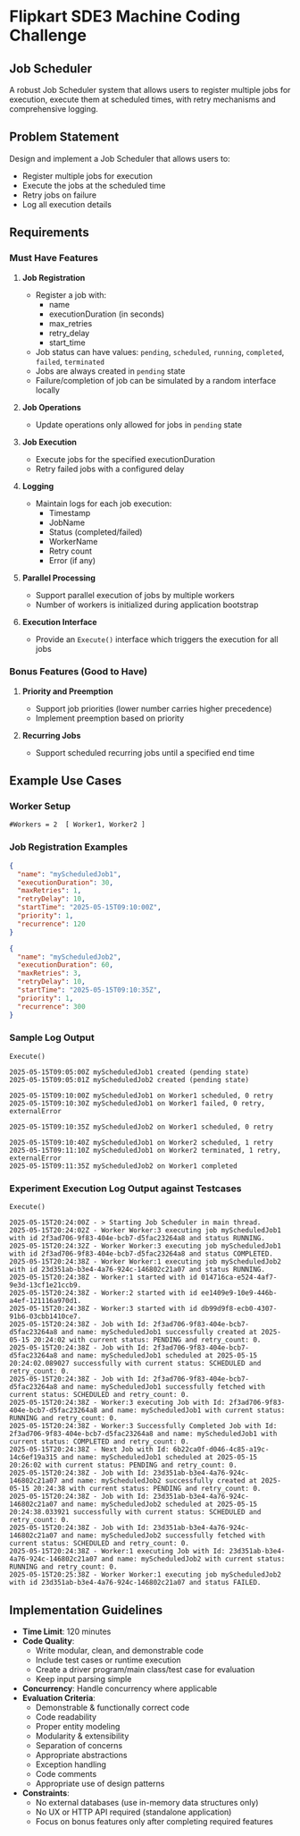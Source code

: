 # Flipkart SDE3 Machine Coding Challenge

## Job Scheduler

A robust Job Scheduler system that allows users to register multiple jobs for execution, execute them at scheduled times, with retry mechanisms and comprehensive logging.

## Problem Statement

Design and implement a Job Scheduler that allows users to:
- Register multiple jobs for execution
- Execute the jobs at the scheduled time
- Retry jobs on failure
- Log all execution details

## Requirements

### Must Have Features

1. **Job Registration**
   - Register a job with:
     - name
     - executionDuration (in seconds)
     - max_retries
     - retry_delay
     - start_time
   - Job status can have values: `pending`, `scheduled`, `running`, `completed`, `failed`, `terminated`
   - Jobs are always created in `pending` state
   - Failure/completion of job can be simulated by a random interface locally

2. **Job Operations**
   - Update operations only allowed for jobs in `pending` state

3. **Job Execution**
   - Execute jobs for the specified executionDuration
   - Retry failed jobs with a configured delay

4. **Logging**
   - Maintain logs for each job execution:
     - Timestamp
     - JobName
     - Status (completed/failed)
     - WorkerName
     - Retry count
     - Error (if any)

5. **Parallel Processing**
   - Support parallel execution of jobs by multiple workers
   - Number of workers is initialized during application bootstrap

6. **Execution Interface**
   - Provide an `Execute()` interface which triggers the execution for all jobs

### Bonus Features (Good to Have)

1. **Priority and Preemption**
   - Support job priorities (lower number carries higher precedence)
   - Implement preemption based on priority

2. **Recurring Jobs**
   - Support scheduled recurring jobs until a specified end time

## Example Use Cases

### Worker Setup
```
#Workers = 2  [ Worker1, Worker2 ]
```

### Job Registration Examples

```json
{
  "name": "myScheduledJob1",
  "executionDuration": 30,
  "maxRetries": 1,
  "retryDelay": 10,
  "startTime": "2025-05-15T09:10:00Z",
  "priority": 1,
  "recurrence": 120
}
```

```json
{
  "name": "myScheduledJob2",
  "executionDuration": 60,
  "maxRetries": 3,
  "retryDelay": 10,
  "startTime": "2025-05-15T09:10:35Z",
  "priority": 1,
  "recurrence": 300
}
```

### Sample Log Output

```
Execute()

2025-05-15T09:05:00Z myScheduledJob1 created (pending state)
2025-05-15T09:05:01Z myScheduledJob2 created (pending state)

2025-05-15T09:10:00Z myScheduledJob1 on Worker1 scheduled, 0 retry
2025-05-15T09:10:30Z myScheduledJob1 on Worker1 failed, 0 retry, externalError

2025-05-15T09:10:35Z myScheduledJob2 on Worker1 scheduled, 0 retry

2025-05-15T09:10:40Z myScheduledJob1 on Worker2 scheduled, 1 retry
2025-05-15T09:11:10Z myScheduledJob1 on Worker2 terminated, 1 retry, externalError
2025-05-15T09:11:35Z myScheduledJob2 on Worker1 completed
```

### Experiment Execution Log Output against Testcases

```
Execute()

2025-05-15T20:24:00Z - > Starting Job Scheduler in main thread.
2025-05-15T20:24:02Z - Worker Worker:3 executing job myScheduledJob1 with id 2f3ad706-9f83-404e-bcb7-d5fac23264a8 and status RUNNING. 
2025-05-15T20:24:32Z - Worker Worker:3 executing job myScheduledJob1 with id 2f3ad706-9f83-404e-bcb7-d5fac23264a8 and status COMPLETED. 
2025-05-15T20:24:38Z - Worker Worker:1 executing job myScheduledJob2 with id 23d351ab-b3e4-4a76-924c-146802c21a07 and status RUNNING. 
2025-05-15T20:24:38Z - Worker:1 started with id 014716ca-e524-4af7-9e3d-13cf1e21ccb9. 
2025-05-15T20:24:38Z - Worker:2 started with id ee1409e9-10e9-446b-a4ef-121116a970d1. 
2025-05-15T20:24:38Z - Worker:3 started with id db99d9f8-ecb0-4307-91b6-03cbb1410ce7. 
2025-05-15T20:24:38Z - Job with Id: 2f3ad706-9f83-404e-bcb7-d5fac23264a8 and name: myScheduledJob1 successfully created at 2025-05-15 20:24:02 with current status: PENDING and retry_count: 0. 
2025-05-15T20:24:38Z - Job with Id: 2f3ad706-9f83-404e-bcb7-d5fac23264a8 and name: myScheduledJob1 scheduled at 2025-05-15 20:24:02.089027 successfully with current status: SCHEDULED and retry_count: 0. 
2025-05-15T20:24:38Z - Job with Id: 2f3ad706-9f83-404e-bcb7-d5fac23264a8 and name: myScheduledJob1 successfully fetched with current status: SCHEDULED and retry_count: 0. 
2025-05-15T20:24:38Z - Worker:3 executing Job with Id: 2f3ad706-9f83-404e-bcb7-d5fac23264a8 and name: myScheduledJob1 with current status: RUNNING and retry_count: 0. 
2025-05-15T20:24:38Z - Worker:3 Successfully Completed Job with Id: 2f3ad706-9f83-404e-bcb7-d5fac23264a8 and name: myScheduledJob1 with current status: COMPLETED and retry_count: 0. 
2025-05-15T20:24:38Z - Next Job with Id: 6b22ca0f-d046-4c85-a19c-14c6ef19a315 and name: myScheduledJob1 scheduled at 2025-05-15 20:26:02 with current status: PENDING and retry_count: 0. 
2025-05-15T20:24:38Z - Job with Id: 23d351ab-b3e4-4a76-924c-146802c21a07 and name: myScheduledJob2 successfully created at 2025-05-15 20:24:38 with current status: PENDING and retry_count: 0. 
2025-05-15T20:24:38Z - Job with Id: 23d351ab-b3e4-4a76-924c-146802c21a07 and name: myScheduledJob2 scheduled at 2025-05-15 20:24:38.033921 successfully with current status: SCHEDULED and retry_count: 0. 
2025-05-15T20:24:38Z - Job with Id: 23d351ab-b3e4-4a76-924c-146802c21a07 and name: myScheduledJob2 successfully fetched with current status: SCHEDULED and retry_count: 0. 
2025-05-15T20:24:38Z - Worker:1 executing Job with Id: 23d351ab-b3e4-4a76-924c-146802c21a07 and name: myScheduledJob2 with current status: RUNNING and retry_count: 0. 
2025-05-15T20:25:38Z - Worker Worker:1 executing job myScheduledJob2 with id 23d351ab-b3e4-4a76-924c-146802c21a07 and status FAILED. 
```

## Implementation Guidelines

- **Time Limit**: 120 minutes
- **Code Quality**:
  - Write modular, clean, and demonstrable code
  - Include test cases or runtime execution
  - Create a driver program/main class/test case for evaluation
  - Keep input parsing simple
- **Concurrency**: Handle concurrency where applicable
- **Evaluation Criteria**:
  - Demonstrable & functionally correct code
  - Code readability
  - Proper entity modeling
  - Modularity & extensibility
  - Separation of concerns
  - Appropriate abstractions
  - Exception handling
  - Code comments
  - Appropriate use of design patterns
- **Constraints**:
  - No external databases (use in-memory data structures only)
  - No UX or HTTP API required (standalone application)
  - Focus on bonus features only after completing required features
